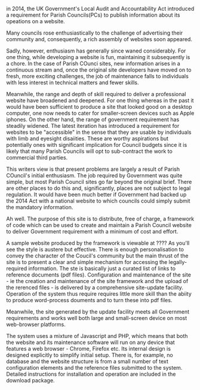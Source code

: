 in 2014, the  UK Government's Local Audit and Accountability Act introduced a requirement for Parish Councils(PCs) to publish information about its opeations on a
website. 

Many councils rose enthusiastically to the challenge of advertising their community and, consequently, a rich assembly of websites soon appeared.

Sadly, however, enthusiasm has generally since waned considerably. For one thing, while developing a website is fun, maintaining it subsequently is a chore. In the case of Parish COunci sites, new information arises in a continuous stream and, once the original site developers have moved on to fresh, more exciting challenges, the job of maintenance falls to individuals with less interest in technical matters and fewer skills.

Meanwhile, the range and depth of skill required to deliver a professional website have broadened and deepened. For one thing whereas in the past it would have been sufficient to produce a site that looked good on a desktop computer, one now needs to cater for smaller-screen devices such as Apple iphones. On the other hand, the range of government requirement has steadily widened. The latest iteration has introduced a requirement for websites to be "accessible" in the sense that they are usable by individuals with limb and eyesight disaiities. These are worthy aspirations but potentially ones with significant implication for Council budgets since it is likely that many Parish Councils will opt to sub-contract the work to commercial third parties.

This writers view is that present problems are largely a result of Parish COuncil's initial enthusiasm. The job required by Government was quite simple, but most Parish Council sites go far beyond the original brief. There are other places to do this and, significantly, places are not subject to legal regulation. It would have been much better if Government had backed up the 2014 Act with a national website to which councils could simply submit the mandatory information.

Ah well. The purpose of this site is to distribute, free of charge, a framework of code which can be used to create and maintain a Parish Council website to deliver Government requirement with a minimum of cost and effort.

A sample website produced by the framework is viewable at ???? As you'll see the style is austere but effective. There is enough personalisation to convey the character of the Coucil's community but the main thrust of the site is to present a clear and simple mechanism for accessing the legally-required information. The ste is basically just a curated list of links to reference documents (pdf files). Configuration and maintenance of the site - ie the creation and maintenance of the site framework and the upload of the rerenced files - is delivered by a comprehensive site-update facility. Operation of the system thus require requires little more skill than the abiity to produce word-process douments and to turn these into pdf files. 

Meanwhile, the site generated by the update facility meets all Government requirements and works well both large and small-screen device on most web-browser platforms.

The system uses a mixture of Javascript and PHP, which means that both the website and its maintenance software will run on any device that features a web browser - Chrome, Firefox etc. Its internal design is designed explicitly to simplify initial setup. There is, for example, no database and the website structure is from a small number of text configuration elements and the reference files submitted to the system. Detailed instructions for installation and operation are included in the download package. 




